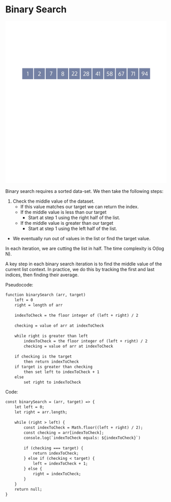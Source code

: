 # Binary Search

<img src="./images/binary-search.gif" />

Binary search requires a sorted data-set. We then take the following steps:

1. Check the middle value of the dataset.
    - If this value matches our target we can return the index.
    - If the middle value is less than our target
        - Start at step 1 using the right half of the list.
    - If the middle value is greater than our target
        - Start at step 1 using the left half of the list.
- We eventually run out of values in the list or find the target value.

In each iteration, we are cutting the list in half. The time complexity is O(log N).

A key step in each binary search iteration is to find the middle value of the current list context. In practice, we do this by tracking the first and last indices, then finding their average.

Pseudocode:

    function binarySearch (arr, target)
        left = 0
        right = length of arr

        indexToCheck = the floor integer of (left + right) / 2
        
        checking = value of arr at indexToCheck

        while right is greater than left
            indexToCheck = the floor integer of (left + right) / 2 
            checking = value of arr at indexToCheck

        if checking is the target
            then return indexToCheck
        if target is greater than checking
            then set left to indexToCheck + 1
        else
            set right to indexToCheck

Code:

    const binarySearch = (arr, target) => {
        let left = 0;
        let right = arr.length;
        
        while (right > left) {
            const indexToCheck = Math.floor((left + right) / 2);
            const checking = arr[indexToCheck];
            console.log(`indexToCheck equals: ${indexToCheck}`)
        
            if (checking === target) {
                return indexToCheck;
            } else if (checking < target) {
                left = indexToCheck + 1;
            } else {
                right = indexToCheck;
            }
        }
        return null;
    }

